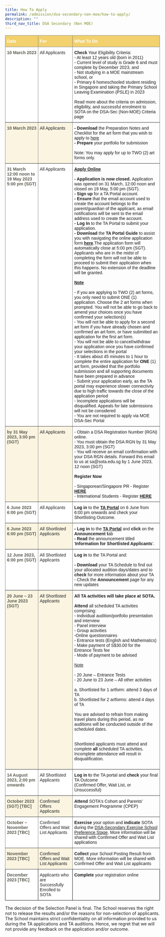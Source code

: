 ```yaml
---
title: How To Apply
permalink: /admission/dsa-secondary-non-moe/how-to-apply/
description: ""
third_nav_title: DSA Secondary (Non MOE)
---
```

<style type="text/css">
.tg  {border-collapse:collapse;border-spacing:0;}
.tg td{border-color:black;border-style:solid;border-width:1px;font-family:Arial, sans-serif;font-size:14px;
  overflow:hidden;padding:10px 5px;word-break:normal;}
.tg th{border-color:black;border-style:solid;border-width:1px;font-family:Arial, sans-serif;font-size:14px;
  font-weight:normal;overflow:hidden;padding:10px 5px;word-break:normal;}
.tg .tg-q8tz{background-color:#FAF4E1;border-color:inherit;color:#5E5D52;font-weight:bold;text-align:left;vertical-align:top}
.tg .tg-lhpe{background-color:#FAF4E1;border-color:inherit;color:#222;text-align:left;vertical-align:top}
.tg .tg-nr0y{background-color:#F2D16E;border-color:inherit;color:#FFF;font-weight:bold;text-align:left;vertical-align:top}
.tg .tg-vqo2{background-color:#FFF;border-color:inherit;color:#5E5D52;font-weight:bold;text-align:left;vertical-align:top}
.tg .tg-ats7{background-color:#FFF;border-color:inherit;color:#222;text-align:left;vertical-align:top}
.tg .tg-0pky{border-color:inherit;text-align:left;vertical-align:top}
.tg .tg-1tw9{background-color:#FFF;color:#5E5D52;font-weight:bold;text-align:left;vertical-align:top}
.tg .tg-tsok{background-color:#FFF;color:#222;text-align:left;vertical-align:top}
.tg .tg-0lax{text-align:left;vertical-align:top}
</style>
<table class="tg">
<thead>
  <tr>
    <th class="tg-nr0y"><span style="font-weight:bold;color:#FFF;background-color:#F2D16E">Date</span></th>
    <th class="tg-nr0y"><span style="font-weight:bold;color:#FFF;background-color:#F2D16E">For</span></th>
    <th class="tg-nr0y"><span style="font-weight:bold;color:#FFF;background-color:#F2D16E">What To Do</span></th>
  </tr>
</thead>
<tbody>
  <tr>
    <td class="tg-vqo2"><span style="color:#5E5D52;background-color:transparent">10 March 2023</span></td>
    <td class="tg-ats7">All Applicants</td>
    <td class="tg-0pky"><span style="font-weight:700;font-style:normal">Check </span>Your Eligibility Criteria:<br>- At least 12 years old (born in 2011)<br>- Current level of study is Grade 6 and must complete by December 2023, and<br>- Not studying in a MOE mainstream school, or<br>- Primary 6 homeschooled student residing in Singapore and taking the Primary School Leaving Examination (PSLE) in 2023<br><br><span style="font-weight:400;font-style:normal">Read more about the criteria on admission, eligibility, and successful enrolment to SOTA on the DSA-Sec (Non-MOE) </span>Criteria page</td>
  </tr>
  <tr>
    <td class="tg-q8tz"><span style="color:#5E5D52;background-color:transparent">10 March 2023</span></td>
    <td class="tg-lhpe">All Applicants</td>
    <td class="tg-0pky"><span style="font-weight:700">- Download </span>the Preparation Notes and Checklist for the art form that you wish to apply to <a rel="noopener noreferrer" target="_blank" href="https://www.sota.edu.sg/admissions/talent-academy/preparation-notes-checklists">here</a><br><span style="font-weight:700">- Prepare </span>your portfolio for submission<br><br><span style="font-weight:400;font-style:normal">Note: You may apply for up to </span>TWO (2) art forms only.<br></td>
  </tr>
  <tr>
    <td class="tg-vqo2"><span style="color:#5E5D52;background-color:transparent">31 March 12:00 noon to 19 May 2023 5:00 pm (SGT)</span></td>
    <td class="tg-ats7">All Applicants</td>
    <td class="tg-0pky"><span style="font-weight:bold;text-decoration:underline">Apply Online</span><br><br><span style="font-weight:700">- Application is now closed. </span>Application was opened on 31 March, 12:00 noon and closed on 19 May, 5:00 pm (SGT).<br><span style="font-weight:700">- Sign up </span>for a TA Portal account.<br><span style="font-weight:700">- Ensure </span>that the email account used to create the account belongs to the parent/guardian of the applicant, as email notifications will be sent to the email address used to create the account.<br><span style="font-weight:700">- Log In </span>to the TA Portal to submit your application.<br><span style="font-weight:700">- Download </span>the <span style="font-weight:700">TA Portal Guide </span>to assist you with navigating the online application form <a rel="noopener noreferrer" target="_blank" href="https://www.sota.edu.sg/docs/default-source/ta-notes-checklists/2023/ta-portal-guide.pdf"><span style="font-weight:700">here</span></a>.The application form will automatically close at 5:00 pm (SGT). <br>Applicants who are in the midst of completing the form will not be able to proceed to submit their application when this happens. No extension of the deadline will be granted.<br><br><span style="font-weight:bold;text-decoration:underline">Note</span><br><br>- If you are applying to TWO (2) art forms, you only need to submit ONE (1) application. Choose the 2 art forms when prompted. You will not be able to go back to amend your choices once you have confirmed your selection(s)<br>- You will not be able to apply for a second art form if you have already chosen and confirmed an art form, or have submitted an application for the first art form.<br>- You will not be able to cancel/withdraw your application once you have confirmed your selections in the portal<br>- It takes about 45 minutes to 1 hour to complete the entire application for <span style="font-weight:700">ONE </span>(1) art form, provided that the portfolio submission and all supporting documents have been prepared in advance<br>- Submit your application early, as the TA portal may experience slower connectivity due to high traffic towards the close of the application period<br>- Incomplete applications will be disqualified. Appeals for late submissions will not be considered<br>- You are not required to apply via MOE DSA-Sec Portal<br></td>
  </tr>
  <tr>
    <td class="tg-q8tz"><span style="color:#5E5D52;background-color:transparent">by 31 May 2023, 3:00 pm (SGT)</span></td>
    <td class="tg-lhpe">All Applicants</td>
    <td class="tg-0pky">- Obtain a DSA Registration Number (RGN) online.<br>- You must obtain the DSA RGN by 31 May 2023, 3:00 pm (SGT)<br>- You will receive an email confirmation with your DSA RGN details. Forward this email to us at sa@sota.edu.sg by 1 June 2023, 12 noon (SGT)<br><br><span style="font-weight:700;font-style:normal">Register Now</span><br><br><span style="font-weight:400;font-style:normal">- Singaporean/Singapore PR - Register </span><a rel="noopener noreferrer" target="_blank" href="https://form.gov.sg/5e8edfb42e0ab80011c19247"><span style="font-weight:700">HERE</span></a><br>- International Students - Register <a rel="noopener noreferrer" target="_blank" href="https://form.gov.sg/630f068b517e4b0013d681a9"><span style="font-weight:700">HERE</span></a><br></td>
  </tr>
  <tr>
    <td class="tg-vqo2"><span style="color:#5E5D52;background-color:transparent">6 June 2023 6:00 pm (SGT)</span></td>
    <td class="tg-ats7">All Applicants</td>
    <td class="tg-0pky"><span style="font-weight:700;font-style:normal">Log in </span>to the <a rel="noopener noreferrer" target="_blank" href="https://ta.sota.edu.sg/sota_dsa/"><span style="font-weight:700">TA Portal</span></a> on 6 June from 6:00 pm onwards and check your Shortlisting Outcome.</td>
  </tr>
  <tr>
    <td class="tg-q8tz"><span style="color:#5E5D52;background-color:transparent">6 June 2023 6:00 pm (SGT)</span></td>
    <td class="tg-lhpe">All Shortlisted Applicants</td>
    <td class="tg-0pky"><span style="font-weight:700">- Log in </span>to the <a rel="noopener noreferrer" target="_blank" href="https://ta.sota.edu.sg/sota_dsa/"><span style="font-weight:700">TA Portal</span></a> and <span style="font-weight:700">click </span>on the <span style="font-weight:700">Announcement t</span>ab<br><span style="font-weight:700">- Read </span>the announcement titled '<span style="font-weight:700">Information for Shortlisted Applicants</span>’.</td>
  </tr>
  <tr>
    <td class="tg-vqo2"><span style="color:#5E5D52;background-color:transparent">12 June 2023, 6:00 pm (SGT)</span></td>
    <td class="tg-ats7">All Shortlisted Applicants</td>
    <td class="tg-0pky"><span style="font-weight:700;font-style:normal">Log in </span>to the TA Portal and:<br><br><span style="font-weight:700">- Download </span>your TA Schedule to find out your allocated audition days/dates and to <span style="font-weight:700">check </span>for more information about your TA<br>- Check the <span style="font-weight:700">Announcement </span>page for any new updates</td>
  </tr>
  <tr>
    <td class="tg-q8tz"><span style="color:#5E5D52;background-color:transparent">20 June – 23 June 2023 (SGT)</span></td>
    <td class="tg-lhpe">All Shortlisted Applicants</td>
    <td class="tg-0pky"><span style="font-weight:700;font-style:normal">All TA activities will take place at SOTA.</span><br><br><span style="font-weight:700;font-style:normal">Attend </span>all scheduled TA activities comprising:<br>- Individual audition/portfolio presentation and interview<br>- Panel interview<br>- Group activities<br>-Online questionnaires<br>- Entrance tests (English and Mathematics)<br>- Make payment of S$30.00 for the Entrance Tests fee<br>- Mode of payment to be advised<br><br><span style="text-decoration:underline">Note</span><br><br>- 20 June – Entrance Tests<br>- 20 June to 23 June – All other activities<br><br>a. Shortlisted for 1 artform: attend 3 days of TA<br>b. Shortlisted for 2 artforms: attend 4 days of TA<br><br><span style="font-weight:400;font-style:normal">You are advised to refrain from making travel plans during this period, as no auditions will be conducted outside of the scheduled dates.</span><br><br><br><span style="font-weight:400;font-style:normal">Shortlisted applicants must attend and complete </span><span style="font-weight:700">all </span>scheduled TA activities. Incomplete attendance will result in disqualification.<br><br></td>
  </tr>
  <tr>
    <td class="tg-vqo2"><span style="color:#5E5D52;background-color:transparent">14 August 2023, 2:00 pm onwards</span></td>
    <td class="tg-ats7">All Shortlisted Applicants</td>
    <td class="tg-0pky"><span style="font-weight:700;font-style:normal">Log in t</span>o the TA portal and <span style="font-weight:700">check </span>your final TA Outcome<br><span style="font-weight:400;font-style:normal">(Confirmed Offer, Wait List, or Unsuccessful)</span></td>
  </tr>
  <tr>
    <td class="tg-q8tz"><span style="color:#5E5D52;background-color:transparent">October 2023 (SGT) [TBC]</span></td>
    <td class="tg-lhpe">Confirmed Offers Applicants</td>
    <td class="tg-0pky"><span style="font-weight:700;font-style:normal">Attend </span>SOTA's Cohort and Parents' Engagement Programme (CPEP)</td>
  </tr>
  <tr>
    <td class="tg-vqo2"><span style="color:#5E5D52;background-color:transparent">October – November 2023 [TBC]</span></td>
    <td class="tg-ats7">Confirmed Offers and Wait List Applicants</td>
    <td class="tg-0pky"><span style="font-weight:700;font-style:normal">Exercise </span>your option and <span style="font-weight:700">indicate </span>SOTA during the <a rel="noopener noreferrer" target="_blank" href="https://www.moe.gov.sg/secondary/dsa/preferences/submit-preference-form-mainstream-primary-school-child">DSA-Secondary Exercise School Preference Stage</a>. More information will be shared with Confirmed Offer and Wait List applications</td>
  </tr>
  <tr>
    <td class="tg-q8tz"><span style="color:#5E5D52;background-color:transparent">November 2023 [TBC]</span></td>
    <td class="tg-lhpe">Confirmed Offers and Wait List Applicants</td>
    <td class="tg-0pky"><span style="font-weight:bold">Collect</span> your School Posting Result from MOE. More information will be shared with Confirmed Offer and Wait List applicants</td>
  </tr>
  <tr>
    <td class="tg-1tw9"><span style="color:#5E5D52;background-color:transparent">December 2023 [TBC]</span></td>
    <td class="tg-tsok">Applicants who are Successfully Enrolled to SOTA</td>
    <td class="tg-0lax"><span style="font-weight:700;font-style:normal">Complete </span>your registration online</td>
  </tr>
</tbody>
</table>

The decision of the Selection Panel is final. The School reserves the right not to release the results and/or the reasons for non-selection of applicants. The School maintains strict confidentiality on all information provided to us during the TA applications and TA auditions. Hence, we regret that we will not provide any feedback on the application and/or outcome.
